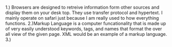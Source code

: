1.) Browsers are designed to retreive information form other sources and
display them on your desk top. They use transfer protocol and hypertext.
I mainly operate on safari just because I am really used to how everything
functions.
2.)Markup Language is a computer funcationality that is made up of very
easily understood keywords, tags, and names that format the over all view of
the given page. XML would be an example of a markup language.
3.)
